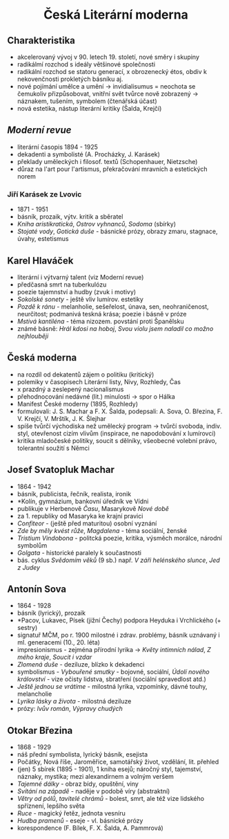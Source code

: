 # <div style="text-align: center">Česká Literární moderna</div>

## Charakteristika

- akcelerovaný vývoj v 90. letech 19. století, nové směry i skupiny
- radikálmí rozchod s ideály většinové společnosti
- radikální rozchod se statoru generací, x obrozenecký étos, obdiv k nekovenčnosti prokletých básníku aj.
- nové pojímání umělce a umění -> invidialisumus = neochota se čemukoliv přizpůsobovat, vnitřní svět tvůrce nově zobrazený -> náznakem, tušením, symbolem (čtenářská účast)
- nová estetika, nástup literární kritiky (Šalda, Krejčí)

## *Moderní revue*

- literární časopis 1894 - 1925
- dekadenti a symbolisté (A. Procházky, J. Karásek)
- překlady uměleckých i filosof. textů (Schopenhauer, Nietzsche)
- důraz na l'art pour l'artismus, překračování mravních a estetických norem

### Jiří Karásek ze Lvovic

- 1871 - 1951
- básník, prozaik, výtv. kritik a sběratel
- *Kniha aristikratická*, *Ostrov vyhnanců*, *Sodoma* (sbírky)
- *Stojaté vody*, *Gotická duše* - básnické prózy, obrazy zmaru, stagnace, úvahy, estetismus

## Karel Hlaváček

- literární i výtvarný talent (viz Moderní revue)
- předčasná smrt na tuberkulózu
- poezie tajemnství a hudby (zvuk i motivy)
- *Sokolské sonety* - ještě vliv lumírov. estetiky
- *Pozdě k ránu* - melanholie, sešeřelost, únava, sen, neohraničenost, neurčitost; podmanivá teskná krása; poezie i básně v próze
- *Mstivá kantiléna* - téma nizozem. povstání proti Španělsku
- známé básně: *Hrál kdosi na hoboj*, *Svou violu jsem naladil co možno nejhlouběji*

## Česká moderna

- na rozdíl od dekatentů zájem o politiku (kritický)
- polemiky v časopisech Literární listy, Nivy, Rozhledy, Čas
- x prazdný a zeslepený nacionalismus
- přehodnocování nedávné (lit.) minulosti -> spor o Hálka
- Manifest České moderny (1895, Rozhledy)
- formulovali: J. S. Machar a F. X. Šalda, podepsali: A. Sova, O. Březina, F. V. Krejčí, V. Mrštík, J. K. Šlejhar
- spíše tvůrčí východiska než umělecký program -> tvůrčí svoboda, indiv. styl, otevřenost cizím vlivům (inspirace, ne napodobování x lumírovci)
- kritika mladočeské politiky, soucit s dělníky, všeobecné volební právo, tolerantní soužití s Němci

## Josef Svatopluk Machar

- 1864 - 1942
- básník, publicista, řečník, realista, ironik
- *Kolín, gymnázium, bankovní úředník ve Vídni
- publikuje v Herbenově *Času*, Masarykově *Nové době*
- za 1. republiky od Masaryka ke krajní pravici
- *Confiteor* - (ještě před maturitou) osobní vyznání
- *Zde by měly kvést růže*, *Magdalena* - téma sociální, ženské
- *Tristium Vindobona* - politcká poezie, kritika, výsměch morálce, národní symbolům
- *Golgata* - historické paralely k součastnosti
- bás. cyklus *Svědomím věků* (9 sb.) např. *V záři helénského slunce*, *Jed z Judey*

## Antonín Sova

- 1864 - 1928
- básník (lyrický), prozaik
- *Pacov, Lukavec, Písek (jižní Čechy) podpora Heyduka i Vrchlického (+ sestry)
- signatuř MČM, po r. 1900 milostné i zdrav. problémy, básník uznávaný i ml. generacemi (10., 20. léta)
- impresionismus - zejména přírodní lyrika -> *Květy intimních nálad*, *Z mého kraje*, *Soucit i vzdar*
- *Zlomená duše* - deziluze, blízko k dekadenci
- symbolismus - *Vybouřené smutky* - bojovné, sociální, *Údolí nového království* - vize očisty lidstva, sbratření (sociální spravedlost atd.)
- *Ještě jednou se vrátíme* - milostná lyrika, vzpomínky, dávné touhy, melancholie
- *Lyrika lásky a života* - milostná deziluze
- prózy: *lvův román*, *Výpravy chudých*

## Otokar Březina

- 1868 - 1929
- náš přední symbolista, lyrický básník, esejista
- Počátky, Nová říše, Jaroměřice, samotářský život, vzdělání, lit. přehled
- (jen) 5 sbírek (1895 - 1901), 1 kniha esejů; náročný styl, tajemství, náznaky, mystika; mezi alexandirnem a volným veršem
- *Tajemné dálky* - obraz bídy, opuštění, viny
- *Svítání na západě* - naděje v podobě víry (abstraktní)
- *Větry od pólů*, *tavitelé chrámů* - bolest, smrt, ale též vize lidského spříznení, lepšího světa
- *Ruce* - magický řetěz, jednota vesníru
- *Hudba pramenů* - eseje - vl. básnické prózy
- korespondence (F. Bílek, F. X. Šalda, A. Pammrová)
